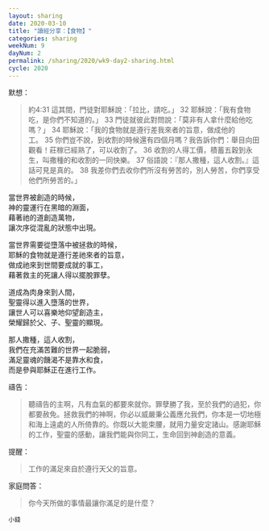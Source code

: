```yaml
---
layout: sharing
date: 2020-03-10
title: "讀經分享：【食物】"
categories: sharing
weekNum: 9
dayNum: 2
permalink: /sharing/2020/wk9-day2-sharing.html
cycle: 2020
---
```


默想：
>約4:31 這其間，門徒對耶穌說：「拉比，請吃。」 32 耶穌說：「我有食物吃，是你們不知道的。」 33 門徒就彼此對問說：「莫非有人拿什麼給他吃嗎？」 34 耶穌說：「我的食物就是遵行差我來者的旨意，做成他的工。 35 你們豈不說，到收割的時候還有四個月嗎？我告訴你們：舉目向田觀看！莊稼已經熟了，可以收割了。 36 收割的人得工價，積蓄五穀到永生，叫撒種的和收割的一同快樂。 37 俗語說：『那人撒種，這人收割。』這話可見是真的。 38 我差你們去收你們所沒有勞苦的，別人勞苦，你們享受他們所勞苦的。」  
  
當世界被創造的時候，  
神的靈運行在黑暗的淵面，  
藉著祂的道創造萬物，  
讓次序從混亂的狀態中出現。  

當世界需要從墮落中被拯救的時候，  
耶穌的食物就是遵行差祂來者的旨意，  
做成祂來到世間要成就的事工，  
藉著救主的死讓人得以擺脫罪孽。  

道成為肉身來到人間，  
聖靈得以進入墮落的世界，  
讓世人可以喜樂地仰望創造主，  
榮耀歸於父、子、聖靈的顯現。  

那人撒種，這人收割，  
我們在充滿苦難的世界一起脆弱，  
滿足靈魂的饑渴不是靠水和食，  
而是參與耶穌正在進行工作。  

禱告：
>聽禱告的主啊，凡有血氣的都要來就你。罪孽勝了我，至於我們的過犯，你都要赦免。拯救我們的神啊，你必以威嚴秉公義應允我們，你本是一切地極和海上遠處的人所倚靠的。你既以大能束腰，就用力量安定諸山。感謝耶穌的工作，聖靈的感動，讓我們能與你同工，生命回到神創造的意義。  

提醒：
>工作的滿足來自於遵行天父的旨意。  

家庭問答：
>你今天所做的事情最讓你滿足的是什麼？  

`小錢`  


